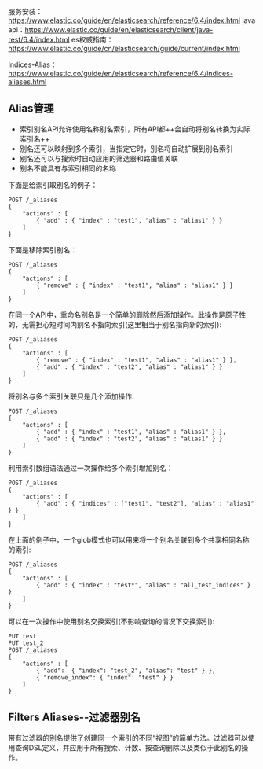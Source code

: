 服务安装：https://www.elastic.co/guide/en/elasticsearch/reference/6.4/index.html
java api：https://www.elastic.co/guide/en/elasticsearch/client/java-rest/6.4/index.html
es权威指南：https://www.elastic.co/guide/cn/elasticsearch/guide/current/index.html

Indices-Alias：https://www.elastic.co/guide/en/elasticsearch/reference/6.4/indices-aliases.html

## Alias管理
- 索引别名API允许使用名称别名索引，所有API都++会自动将别名转换为实际索引名++
- 别名还可以映射到多个索引，当指定它时，别名将自动扩展到别名索引
- 别名还可以与搜索时自动应用的筛选器和路由值关联
- 别名不能具有与索引相同的名称

下面是给索引取别名的例子：
```
POST /_aliases
{
    "actions" : [
        { "add" : { "index" : "test1", "alias" : "alias1" } }
    ]
}
```

下面是移除索引别名：
```
POST /_aliases
{
    "actions" : [
        { "remove" : { "index" : "test1", "alias" : "alias1" } }
    ]
}
```

在同一个API中，重命名别名是一个简单的删除然后添加操作。此操作是原子性的，无需担心短时间内别名不指向索引(这里相当于别名指向新的索引):
```
POST /_aliases
{
    "actions" : [
        { "remove" : { "index" : "test1", "alias" : "alias1" } },
        { "add" : { "index" : "test2", "alias" : "alias1" } }
    ]
}
```

将别名与多个索引关联只是几个添加操作:
```
POST /_aliases
{
    "actions" : [
        { "add" : { "index" : "test1", "alias" : "alias1" } },
        { "add" : { "index" : "test2", "alias" : "alias1" } }
    ]
}
```

利用索引数组语法通过一次操作给多个索引增加别名：
```
POST /_aliases
{
    "actions" : [
        { "add" : { "indices" : ["test1", "test2"], "alias" : "alias1" } }
    ]
}
```

在上面的例子中，一个glob模式也可以用来将一个别名关联到多个共享相同名称的索引:
```
POST /_aliases
{
    "actions" : [
        { "add" : { "index" : "test*", "alias" : "all_test_indices" } }
    ]
}
```

可以在一次操作中使用别名交换索引(不影响查询的情况下交换索引):
```
PUT test     
PUT test_2   
POST /_aliases
{
    "actions" : [
        { "add":  { "index": "test_2", "alias": "test" } },
        { "remove_index": { "index": "test" } }  
    ]
}
```

## Filters Aliases--过滤器别名
带有过滤器的别名提供了创建同一个索引的不同“视图”的简单方法。过滤器可以使用查询DSL定义，并应用于所有搜索、计数、按查询删除以及类似于此别名的操作。






























